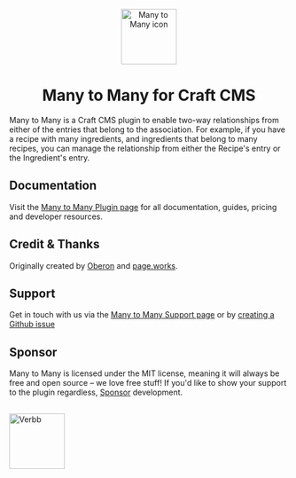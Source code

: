 <p align="center"><img src="https://verbb.imgix.net/plugins/many-to-many/many-to-many-icon.svg" width="100" height="100" alt="Many to Many icon"></p>
<h1 align="center">Many to Many for Craft CMS</h1>

Many to Many is a Craft CMS plugin to enable two-way relationships from either of the entries that belong to the association. For example, if you have a recipe with many ingredients, and ingredients that belong to many recipes, you can manage the relationship from either the Recipe's entry or the Ingredient's entry.

## Documentation
Visit the [Many to Many Plugin page](https://verbb.io/craft-plugins/many-to-many) for all documentation, guides, pricing and developer resources.

## Credit & Thanks
Originally created by [Oberon](https://www.oberon.nl) and [page.works](https://www.page.works).

## Support
Get in touch with us via the [Many to Many Support page](https://verbb.io/craft-plugins/many-to-many/support) or by [creating a Github issue](https://github.com/verbb/many-to-many/issues)

## Sponsor
Many to Many is licensed under the MIT license, meaning it will always be free and open source – we love free stuff! If you'd like to show your support to the plugin regardless, [Sponsor](https://github.com/sponsors/verbb) development.

<h2></h2>

<a href="https://verbb.io" target="_blank">
    <img width="100" src="https://verbb.io/assets/img/verbb-pill.svg" alt="Verbb">
</a>

